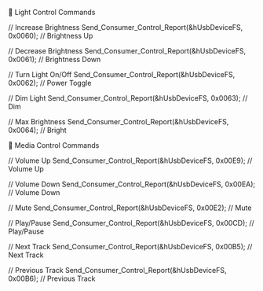 🔆 Light Control Commands

// Increase Brightness
Send_Consumer_Control_Report(&hUsbDeviceFS, 0x0060);  // Brightness Up

// Decrease Brightness
Send_Consumer_Control_Report(&hUsbDeviceFS, 0x0061);  // Brightness Down

// Turn Light On/Off
Send_Consumer_Control_Report(&hUsbDeviceFS, 0x0062);  // Power Toggle

// Dim Light
Send_Consumer_Control_Report(&hUsbDeviceFS, 0x0063);  // Dim

// Max Brightness
Send_Consumer_Control_Report(&hUsbDeviceFS, 0x0064);  // Bright

🎵 Media Control Commands

// Volume Up
Send_Consumer_Control_Report(&hUsbDeviceFS, 0x00E9);  // Volume Up

// Volume Down
Send_Consumer_Control_Report(&hUsbDeviceFS, 0x00EA);  // Volume Down

// Mute
Send_Consumer_Control_Report(&hUsbDeviceFS, 0x00E2);  // Mute

// Play/Pause
Send_Consumer_Control_Report(&hUsbDeviceFS, 0x00CD);  // Play/Pause

// Next Track
Send_Consumer_Control_Report(&hUsbDeviceFS, 0x00B5);  // Next Track

// Previous Track
Send_Consumer_Control_Report(&hUsbDeviceFS, 0x00B6);  // Previous Track
